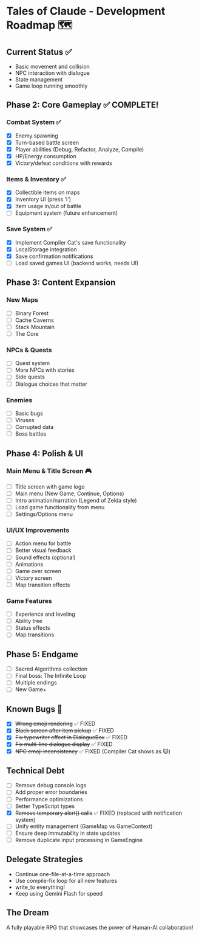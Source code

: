 # Tales of Claude - Development Roadmap 🗺️

## Current Status ✅
- Basic movement and collision
- NPC interaction with dialogue
- State management
- Game loop running smoothly

## Phase 2: Core Gameplay ✅ COMPLETE!
### Combat System ✅
- [x] Enemy spawning
- [x] Turn-based battle screen
- [x] Player abilities (Debug, Refactor, Analyze, Compile)
- [x] HP/Energy consumption
- [x] Victory/defeat conditions with rewards

### Items & Inventory ✅
- [x] Collectible items on maps
- [x] Inventory UI (press 'i')
- [x] Item usage in/out of battle
- [ ] Equipment system (future enhancement)

### Save System ✅
- [x] Implement Compiler Cat's save functionality
- [x] LocalStorage integration
- [x] Save confirmation notifications
- [ ] Load saved games UI (backend works, needs UI)

## Phase 3: Content Expansion
### New Maps
- [ ] Binary Forest
- [ ] Cache Caverns
- [ ] Stack Mountain
- [ ] The Core

### NPCs & Quests
- [ ] Quest system
- [ ] More NPCs with stories
- [ ] Side quests
- [ ] Dialogue choices that matter

### Enemies
- [ ] Basic bugs
- [ ] Viruses
- [ ] Corrupted data
- [ ] Boss battles

## Phase 4: Polish & UI
### Main Menu & Title Screen 🎮
- [ ] Title screen with game logo
- [ ] Main menu (New Game, Continue, Options)
- [ ] Intro animation/narration (Legend of Zelda style)
- [ ] Load game functionality from menu
- [ ] Settings/Options menu

### UI/UX Improvements
- [ ] Action menu for battle
- [ ] Better visual feedback
- [ ] Sound effects (optional)
- [ ] Animations
- [ ] Game over screen
- [ ] Victory screen
- [ ] Map transition effects

### Game Features
- [ ] Experience and leveling
- [ ] Ability tree
- [ ] Status effects
- [ ] Map transitions

## Phase 5: Endgame
- [ ] Sacred Algorithms collection
- [ ] Final boss: The Infinite Loop
- [ ] Multiple endings
- [ ] New Game+

## Known Bugs 🐛
- [x] ~~Wrong emoji rendering~~ ✅ FIXED
- [x] ~~Black screen after item pickup~~ ✅ FIXED
- [x] ~~Fix typewriter effect in DialogueBox~~ ✅ FIXED
- [x] ~~Fix multi-line dialogue display~~ ✅ FIXED
- [x] ~~NPC emoji inconsistency~~ ✅ FIXED (Compiler Cat shows as 🐱)

## Technical Debt
- [ ] Remove debug console.logs
- [ ] Add proper error boundaries
- [ ] Performance optimizations
- [ ] Better TypeScript types
- [x] ~~Remove temporary alert() calls~~ ✅ FIXED (replaced with notification system)
- [ ] Unify entity management (GameMap vs GameContext)
- [ ] Ensure deep immutability in state updates
- [ ] Remove duplicate input processing in GameEngine

## Delegate Strategies
- Continue one-file-at-a-time approach
- Use compile-fix loop for all new features
- write_to everything!
- Keep using Gemini Flash for speed

## The Dream
A fully playable RPG that showcases the power of Human-AI collaboration!
